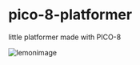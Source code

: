 # pico-8-platformer
little platformer made with PICO-8

![lemonimage](https://i.imgur.com/m4vmZc3.png)
